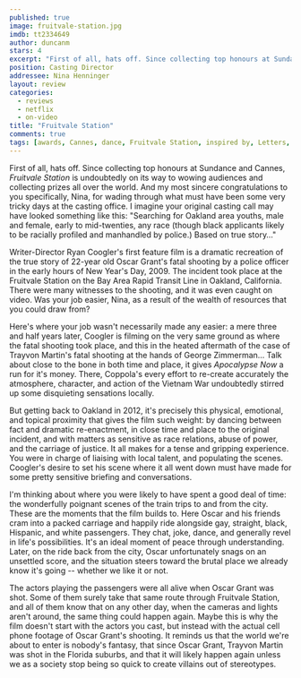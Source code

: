 ```yaml
---
published: true
image: fruitvale-station.jpg
imdb: tt2334649
author: duncanm
stars: 4
excerpt: "First of all, hats off. Since collecting top honours at Sundance and Cannes, <em>Fruitvale Station</em> is undoubtedly on its way to wowing audiences and collecting prizes all over the world. And my most sincere congratulations to you specifically, Nina, for wading through what must have been some very tricky days at the casting office. I imagine your original casting call may have looked something like this: &ldquo;Searching for Oakland area youths, male and female, early to mid-twenties, any race (though black applicants likely to be racially profiled and manhandled by police.) Based on true story&#8230;&rdquo;"
position: Casting Director
addressee: Nina Henninger
layout: review
categories: 
  - reviews
  - netflix
  - on-video
title: "Fruitvale Station"
comments: true
tags: [awards, Cannes, dance, Fruitvale Station, inspired by, Letters, Martin, shooting, Sundance, trial, true story, Zimmerman]
---
```

First of all, hats off. Since collecting top honours at Sundance and Cannes, _Fruitvale Station_ is undoubtedly on its way to wowing audiences and collecting prizes all over the world. And my most sincere congratulations to you specifically, Nina, for wading through what must have been some very tricky days at the casting office. I imagine your original casting call may have looked something like this: "Searching for Oakland area youths, male and female, early to mid-twenties, any race (though black applicants likely to be racially profiled and manhandled by police.) Based on true story…"

Writer-Director Ryan Coogler's first feature film is a dramatic recreation of the true story of 22-year old Oscar Grant's fatal shooting by a police officer in the early hours of New Year's Day, 2009. The incident took place at the Fruitvale Station on the Bay Area Rapid Transit Line in Oakland, California. There were many witnesses to the shooting, and it was even caught on video. Was your job easier, Nina, as a result of the wealth of resources that you could draw from?

Here's where your job wasn't necessarily made any easier: a mere three and half years later, Coogler is filming on the very same ground as where the fatal shooting took place, and this in the heated aftermath of the case of Trayvon Martin's fatal shooting at the hands of George Zimmerman… Talk about close to the bone in both time and place, it gives _Apocalypse Now_ a run for it's money. There, Coppola's every effort to re-create accurately the atmosphere, character, and action of the Vietnam War undoubtedly stirred up some disquieting sensations locally.

But getting back to Oakland in 2012, it's precisely this physical, emotional, and topical proximity that gives the film such weight: by dancing between fact and dramatic re-enactment, in close time and place to the original incident, and with matters as sensitive as race relations, abuse of power, and the carriage of justice. It all makes for a tense and gripping experience. You were in charge of liaising with local talent, and populating the scenes. Coogler's desire to set his scene where it all went down must have made for some pretty sensitive briefing and conversations.

I'm thinking about where you were likely to have spent a good deal of time: the wonderfully poignant scenes of the train trips to and from the city. These are the moments that the film builds to. Here Oscar and his friends cram into a packed carriage and happily ride alongside gay, straight, black, Hispanic, and white passengers. They chat, joke, dance, and generally revel in life's possibilities. It's an ideal moment of peace through understanding. Later, on the ride back from the city, Oscar unfortunately snags on an unsettled score, and the situation steers toward the brutal place we already know it's going -- whether we like it or not.

The actors playing the passengers were all alive when Oscar Grant was shot. Some of them surely take that same route through Fruitvale Station, and all of them know that on any other day, when the cameras and lights aren't around, the same thing could happen again. Maybe this is why the film doesn't start with the actors you cast, but instead with the actual cell phone footage of Oscar Grant's shooting. It reminds us that the world we're about to enter is nobody's fantasy, that since Oscar Grant, Trayvon Martin was shot in the Florida suburbs, and that it will likely happen again unless we as a society stop being so quick to create villains out of stereotypes.
